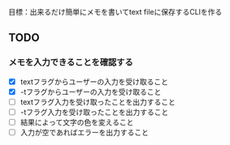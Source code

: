 目標：出来るだけ簡単にメモを書いてtext fileに保存するCLIを作る

## TODO

### メモを入力できることを確認する
- [x] textフラグからユーザーの入力を受け取ること
- [x] -tフラグからユーザーの入力を受け取ること
- [ ] textフラグ入力を受け取ったことを出力すること
- [ ] -tフラグ入力を受け取ったことを出力すること
- [ ] 結果によって文字の色を変えること
- [ ] 入力が空であればエラーを出力すること